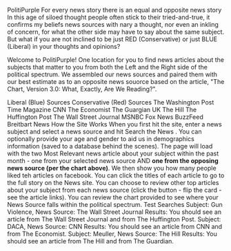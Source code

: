 PolitiPurple
For every news story there is an equal and opposite news story
In this age of siloed thought people often stick to their tried-and-true, it confirms my beliefs news sources with nary a thought, nor even an inkling of concern, for what the other side may have to say about the same subject. But what if you are not inclined to be just RED (Conservative) or just BLUE (Liberal) in your thoughts and opinions?

Welcome to PolitiPurple!
One location for you to find news articles about the subjects that matter to you from both the Left and the Right side of the political spectrum. We assembled our news sources and paired them with our best estimate as to an opposite news souorce based on the article, "The Chart, Version 3.0: What, Exactly, Are We Reading?".

Liberal (Blue) Sources	Conservative (Red) Sources
The Washington Post	Time Magazine
CNN	The Economist
The Guargian UK	The Hill
The Huffington Post	The Wall Street Journal
MSNBC	Fox News
BuzzFeed	Breitbart News
How the Site Works
When you first hit the site, enter a news subject and select a news source and hit Search the News . You can optionally provide your age and gender to aid us in demographics information (saved to a database behind the scenes).
The page will load with the two Most Relevant news article about your subject within the past month - one from your selected news source AND **one from the opposing news source (per the chart above)**. We then show you how many people liked teh articles on facebook.
You can click the titles of each article to go to the full story on the News site.
You can choose to review other top articles about your subject from each news source (click the button - flip the card - see the article links).
You can review the chart provided to see where your News Source falls within the political spectrum.
Test Searches
Subject: Gun Violence, News Source: The Wall Street Journal
Results: You should see an article from The Wall Street Journal and from The Huffington Post.
Subject: DACA, News Source: CNN
Results: You should see an article from CNN and from The Economist.
Subject: Meuller, News Source: The Hill
Results: You should see an article from The Hill and from The Guardian.

